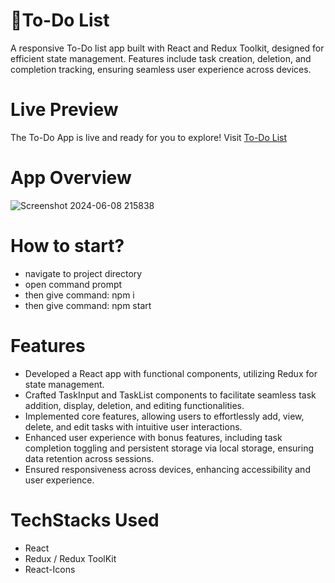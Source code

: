 # 📝To-Do List
A responsive To-Do list app built with React and Redux Toolkit, designed for efficient state management. Features include task creation, deletion, and completion tracking, ensuring seamless user experience across devices.
# Live Preview
The To-Do App is live and ready for you to explore! Visit [To-Do List](https://to-do-list-pjs.netlify.app/)
# App Overview
![Screenshot 2024-06-08 215838](https://github.com/JadhavPrasad21/QuadB-Tech-Assignment/assets/86917788/e86a5447-ef42-4512-9205-fc429884ddc0)

# How to start?
- navigate to project directory
- open command prompt
- then give command: npm i
- then give command: npm start

# Features
- Developed a React app with functional components, utilizing Redux for state management.
- Crafted TaskInput and TaskList components to facilitate seamless task addition, display, deletion, and editing functionalities.
- Implemented core features, allowing users to effortlessly add, view, delete, and edit tasks with intuitive user interactions.
- Enhanced user experience with bonus features, including task completion toggling and persistent storage via local storage, ensuring data retention across sessions.
- Ensured responsiveness across devices, enhancing accessibility and user experience.

# TechStacks Used
- React 
- Redux / Redux ToolKit
- React-Icons
